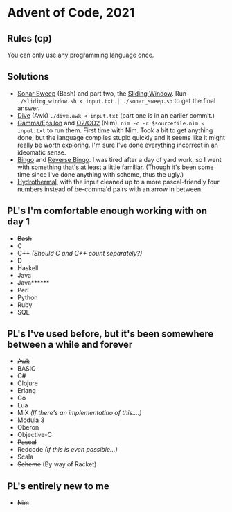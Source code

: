 # Advent of Code, 2021

## Rules (cp)

You can only use any programming language once. 

## Solutions


* [Sonar Sweep](01/sonar_sweep.sh) (Bash) and part two, the [Sliding Window](01/sliding_window.sh).
  Run `./sliding_window.sh < input.txt | ./sonar_sweep.sh` to get the final answer.
* [Dive](02/dive.awk) (Awk) `./dive.awk < input.txt` (part one is in an earlier commit.)
* [Gamma/Epsilon](03/gamma_epsilon.nim) and [O2/CO2](03/co2_scrubber.nim) (Nim).
  `nim -c -r $sourcefile.nim < input.txt` to run them. First time with Nim. Took a bit
  to get anything done, but the language compiles stupid quickly and it seems like it 
  might really be worth exploring. I'm sure I've done everything incorrect in an ideomatic sense.
* [Bingo](04/bingo.rkt) and [Reverse Bingo](04/reverse-bingo.rkt). I was tired after a day of yard work, so I went with something that's at least a little familiar. (Though it's been some time since I've done anything with scheme, thus the ugly.)  
* [Hydrothermal](05/hydrothermal.pp), with the input cleaned up to a more pascal-friendly four numbers instead of be-comma'd pairs with an arrow in between.

## PL's I'm comfortable enough working with on day 1

* ~~Bash~~
* C
* C++ *(Should C and C++ count separately?)*
* D
* Haskell
* Java
* Java\*\*\*\*\*\*
* Perl
* Python
* Ruby
* SQL

## PL's I've used before, but it's been somewhere between a while and forever

* ~~Awk~~
* BASIC
* C#
* Clojure
* Erlang
* Go
* Lua
* MIX *(If there's an implementatino of this....)*
* Modula 3
* Oberon
* Objective-C
* ~~Pascal~~
* Redcode *(If this is even possible...)*
* Scala
* ~~Scheme~~ (By way of Racket)

## PL's entirely new to me

* ~~Nim~~
